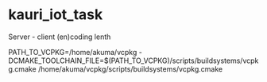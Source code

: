 # kauri_iot_task
Server - client (en)coding lenth


PATH_TO_VCPKG=/home/akuma/vcpkg
-DCMAKE_TOOLCHAIN_FILE=$(PATH_TO_VCPKG)/scripts/buildsystems/vcpkg.cmake
/home/akuma/vcpkg/scripts/buildsystems/vcpkg.cmake